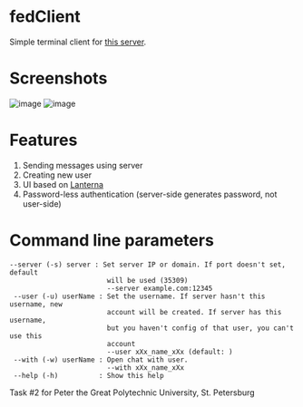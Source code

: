 # fedClient
Simple terminal client for [this server](https://github.com/vldF/fedServer).
# Screenshots
![image](https://i.ibb.co/sFtrkvn/image.png)
![image](https://i.ibb.co/DM03R99/image.png)
# Features
1. Sending messages using server
2. Creating new user
3. UI based on [Lanterna](https://github.com/mabe02/lanterna)
4. Password-less authentication (server-side generates password, not user-side)

# Command line parameters
```
--server (-s) server : Set server IP or domain. If port doesn't set, default
                        will be used (35309)
                        --server example.com:12345
 --user (-u) userName : Set the username. If server hasn't this username, new
                        account will be created. If server has this username,
                        but you haven't config of that user, you can't use this
                        account
                        --user xXx_name_xXx (default: )
 --with (-w) userName : Open chat with user. 
                        --with xXx_name_xXx
 --help (-h)          : Show this help
```

Task #2 for Peter the Great Polytechnic University, St. Petersburg
